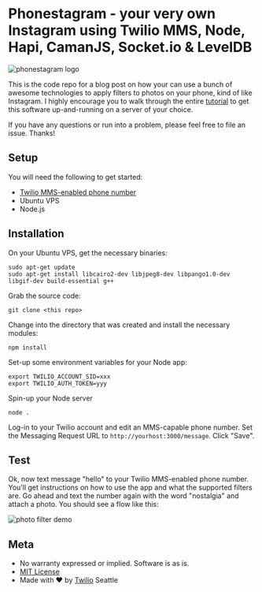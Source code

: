 # Phonestagram - your very own Instagram using Twilio MMS, Node, Hapi, CamanJS, Socket.io & LevelDB

![phonestagram logo](http://twilio.com/blog/wp-content/uploads/2014/11/false.gif)

This is the code repo for a blog post on how your can use a bunch of awesome technologies to apply filters to photos on your phone, kind of like Instagram. I highly encourage you to walk through the entire [tutorial](http://twilio.com/blog/2014/11/phonestagram-fun-with-photo-filters-using-node-hapi-and-camanjs.html) to get this software up-and-running on a server of your choice.

If you have any questions or run into a problem, please feel free to file an issue. Thanks!

## Setup

You will need the following to get started:

* [Twilio MMS-enabled phone number](https://www.twilio.com/mms)
* Ubuntu VPS
* Node.js

## Installation

On your Ubuntu VPS, get the necessary binaries:

```
sudo apt-get update
sudo apt-get install libcairo2-dev libjpeg8-dev libpango1.0-dev libgif-dev build-essential g++
```

Grab the source code:

`git clone <this repo>`

Change into the directory that was created and install the necessary modules:

`npm install`

Set-up some environment variables for your Node app:

```
export TWILIO_ACCOUNT_SID=xxx
export TWILIO_AUTH_TOKEN=yyy
```

Spin-up your Node server

`node .`

Log-in to your Twilio account and edit an MMS-capable phone number. Set the Messaging Request URL to `http://yourhost:3000/message`. Click "Save".

## Test

Ok, now text message "hello" to your Twilio MMS-enabled phone number.  You'll get instructions on how to use the app and what the supported filters are. Go ahead and text the number again with the word "nostalgia" and attach a photo. You should see a flow like this:

![photo filter demo](http://twilio.com/blog/wp-content/uploads/2014/11/2014-11-07-10.52.32.png)

## Meta 

* No warranty expressed or implied.  Software is as is.
* [MIT License](http://www.opensource.org/licenses/mit-license.html)
* Made with ♥ by [Twilio](http://www.twilio.com) Seattle
